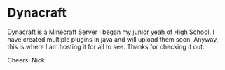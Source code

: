 Dynacraft
===================

Dynacraft is a Minecraft Server I began my junior yeah of High School. I have created multiple plugins in java and will upload them soon. Anyway, this is where I am hosting it for all to see. Thanks for checking it out.

Cheers!
Nick
